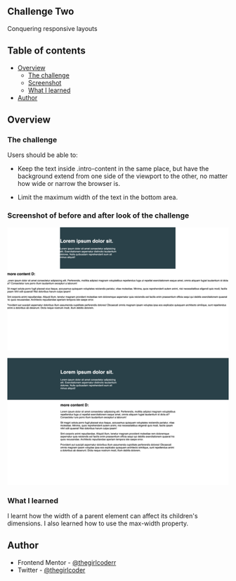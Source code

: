 ## Challenge Two

  Conquering responsive layouts
  
## Table of contents

- [Overview](#overview)
  - [The challenge](#the-challenge)
  - [Screenshot](#screenshot)
  - [What I learned](#what-i-learned)
- [Author](#author)

## Overview

### The challenge

Users should be able to:

-  Keep the text inside .intro-content in the same place, but have the background extend from one side of the viewport to the other, no matter how wide or narrow the browser is. 

-  Limit the maximum width of the text in the bottom area.

### Screenshot of before and after look of the challenge

![](/challenge02/Beforelook.png)

![](/challenge02/Afterlook.png)



### What I learned

I learnt how the width of a parent element can affect its children's dimensions. I also learned how to use the max-width property.

## Author

- Frontend Mentor - [@thegirlcoderr](https://www.frontendmentor.io/profile/thegirlcoderr)
- Twitter - [@thegirlcoder](https://twitter.com/thegirlcoder)
